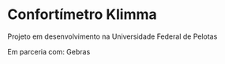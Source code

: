 # Confortímetro Klimma

Projeto em desenvolvimento na Universidade Federal de Pelotas

Em parceria com: Gebras